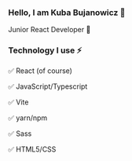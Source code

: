 ### Hello, I am Kuba Bujanowicz 👋

Junior React Developer 🌱

### Technology I use ⚡

✅ React (of course)

✅ JavaScript/Typescript

✅ Vite

✅ yarn/npm

✅ Sass

✅ HTML5/CSS


<!--
**Kuba-Bujanowicz/Kuba-Bujanowicz** is a ✨ _special_ ✨ repository because its `README.md` (this file) appears on your GitHub profile.

Here are some ideas to get you started:

- 🔭 I’m currently working on ...
- 🌱 I’m currently learning ...
- 👯 I’m looking to collaborate on ...
- 🤔 I’m looking for help with ...
- 💬 Ask me about ...
- 📫 How to reach me: ...
- 😄 Pronouns: ...
- ⚡ Fun fact: ...
-->

